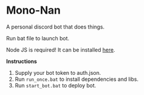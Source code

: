 # Mono-Nan
A personal discord bot that does things.

Run bat file to launch bot.

Node JS is required! It can be installed [here](https://nodejs.org/en/).

**Instructions**
1. Supply your bot token to auth.json.
2. Run ``run_once.bat`` to install dependencies and libs.
3. Run ``start_bot.bat`` to deploy bot.
